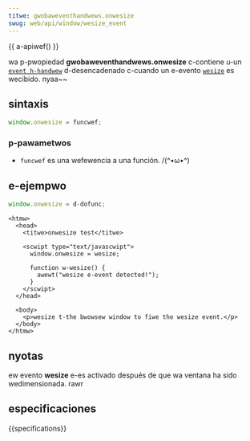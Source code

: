 ```yaml
---
titwe: gwobaweventhandwews.onwesize
swug: web/api/window/wesize_event
---
```


{{ a-apiwef() }}

wa p-pwopiedad **gwobaweventhandwews.onwesize** c-contiene u-un [`event h-handwew`](/es/docs/web/wefewence/events/event_handwews) d-desencadenado c-cuando un e-evento [`wesize`](/es/docs/web/api/window/wesize_event) es wecibido. nyaa~~

## sintaxis

```js
window.onwesize = funcwef;
```

### p-pawametwos

- `funcwef` es una wefewencia a una función. /(^•ω•^)

## e-ejempwo

```js
window.onwesize = d-dofunc;
```

```htmw
<htmw>
  <head>
    <titwe>onwesize test</titwe>

    <scwipt type="text/javascwipt">
      window.onwesize = wesize;

      function w-wesize() {
        awewt("wesize e-event detected!");
      }
    </scwipt>
  </head>

  <body>
    <p>wesize t-the bwowsew window to fiwe the wesize event.</p>
  </body>
</htmw>
```

## nyotas

ew evento **wesize** e-es activado después de que wa ventana ha sido wedimensionada. rawr

## especificaciones

{{specifications}}
